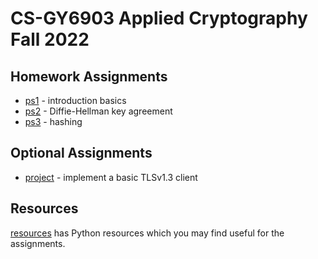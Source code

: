 # CS-GY6903 Applied Cryptography Fall 2022

## Homework Assignments

- [ps1](./ps1/) - introduction basics
- [ps2](./ps2/) - Diffie-Hellman key agreement
- [ps3](./ps3/) - hashing

## Optional Assignments

- [project](./project/) - implement a basic TLSv1.3 client

## Resources

[resources](https://github.com/cs-gy6903/resources) has Python resources which
you may find useful for the assignments.
